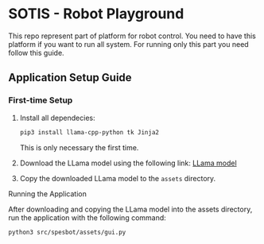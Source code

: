 # SOTIS - Robot Playground
This repo represent part of platform for robot control. You need to have this platform if you want to run all system. For running only this part you need follow this guide.

## Application Setup Guide

### First-time Setup

1. Install all dependecies:
    ```bash
    pip3 install llama-cpp-python tk Jinja2
    ```
   This is only necessary the first time.

2. Download the LLama model using the following link:
   [LLama model](https://huggingface.co/TheBloke/Llama-2-7B-Chat-GGUF/blob/main/llama-2-7b-chat.Q8_0.gguf)

3. Copy the downloaded LLama model to the `assets` directory.

Running the Application

After downloading and copying the LLama model into the assets directory, run the application with the following command:
```
python3 src/spesbot/assets/gui.py
```
